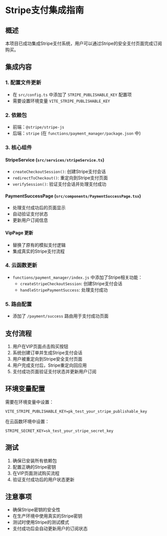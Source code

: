 # Stripe支付集成指南

## 概述
本项目已成功集成Stripe支付系统，用户可以通过Stripe的安全支付页面完成订阅购买。

## 集成内容

### 1. 配置文件更新
- 在 `src/config.ts` 中添加了 `STRIPE_PUBLISHABLE_KEY` 配置项
- 需要设置环境变量 `VITE_STRIPE_PUBLISHABLE_KEY`

### 2. 依赖包
- 前端：`@stripe/stripe-js`
- 后端：`stripe` (在 `functions/payment_manager/package.json` 中)

### 3. 核心组件

#### StripeService (`src/services/stripeService.ts`)
- `createCheckoutSession()`: 创建Stripe支付会话
- `redirectToCheckout()`: 重定向到Stripe支付页面
- `verifySession()`: 验证支付会话并处理支付成功

#### PaymentSuccessPage (`src/components/PaymentSuccessPage.tsx`)
- 处理支付成功后的页面显示
- 自动验证支付状态
- 更新用户订阅信息

#### VipPage 更新
- 替换了原有的模拟支付逻辑
- 集成真实的Stripe支付流程

### 4. 云函数更新
- `functions/payment_manager/index.js` 中添加了Stripe相关功能：
  - `createStripeCheckoutSession`: 创建Stripe支付会话
  - `handleStripePaymentSuccess`: 处理支付成功

### 5. 路由配置
- 添加了 `/payment/success` 路由用于支付成功页面

## 支付流程

1. 用户在VIP页面点击购买按钮
2. 系统创建订单并生成Stripe支付会话
3. 用户被重定向到Stripe安全支付页面
4. 用户完成支付后，Stripe重定向回应用
5. 支付成功页面验证支付状态并更新用户订阅

## 环境变量配置

需要在环境变量中设置：
```
VITE_STRIPE_PUBLISHABLE_KEY=pk_test_your_stripe_publishable_key
```

在云函数环境中设置：
```
STRIPE_SECRET_KEY=sk_test_your_stripe_secret_key
```

## 测试

1. 确保已安装所有依赖包
2. 配置正确的Stripe密钥
3. 在VIP页面测试购买流程
4. 验证支付成功后的用户状态更新

## 注意事项

- 确保Stripe密钥的安全性
- 在生产环境中使用真实的Stripe密钥
- 测试时使用Stripe的测试模式
- 支付成功后会自动更新用户的订阅状态
